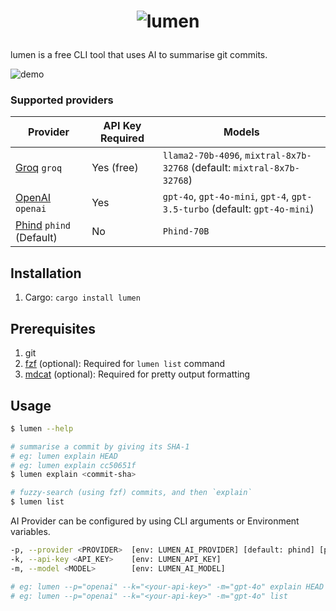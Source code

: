 
# <p align="center"><img src="https://github.com/user-attachments/assets/896f9239-134a-4428-9bb5-50ea59cdb5c3" alt="lumen" /></p>


lumen is a free CLI tool that uses AI to summarise git commits.

![demo](https://github.com/user-attachments/assets/0d029bdb-3b11-4b5c-bed6-f5a91d8529f2)

### Supported providers

| Provider                                                                                                             | API Key Required | Models                                                                                      |
|----------------------------------------------------------------------------------------------------------------------|------------------|---------------------------------------------------------------------------------------------|
| [Groq](https://groq.com/) `groq`                                                                                   | Yes (free)      | `llama2-70b-4096`, `mixtral-8x7b-32768` (default: `mixtral-8x7b-32768`)                     |
| [OpenAI](https://platform.openai.com/docs/guides/text-generation/chat-completions-api) `openai`                    | Yes             | `gpt-4o`, `gpt-4o-mini`, `gpt-4`, `gpt-3.5-turbo` (default: `gpt-4o-mini`)                  |
| [Phind](https://www.phind.com/agent) `phind` (Default)                                                             | No              | `Phind-70B`                                                                                |


## Installation
1. Cargo: `cargo install lumen`

## Prerequisites
1. git
2. [fzf](https://github.com/junegunn/fzf) (optional): Required for `lumen list` command
3. [mdcat](https://github.com/swsnr/mdcat) (optional): Required for pretty output formatting

## Usage

```zsh
$ lumen --help

# summarise a commit by giving its SHA-1
# eg: lumen explain HEAD
# eg: lumen explain cc50651f
$ lumen explain <commit-sha>

# fuzzy-search (using fzf) commits, and then `explain`
$ lumen list
```
AI Provider can be configured by using CLI arguments or Environment variables.
```sh
-p, --provider <PROVIDER>  [env: LUMEN_AI_PROVIDER] [default: phind] [possible values: openai, phind, groq]
-k, --api-key <API_KEY>    [env: LUMEN_API_KEY]
-m, --model <MODEL>        [env: LUMEN_AI_MODEL]

# eg: lumen --p="openai" --k="<your-api-key>" -m="gpt-4o" explain HEAD
# eg: lumen --p="openai" --k="<your-api-key>" -m="gpt-4o" list

```
